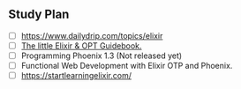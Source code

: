 ## Study Plan

- [ ] https://www.dailydrip.com/topics/elixir
- [ ] [The little Elixir & OPT Guidebook.](https://www.manning.com/books/the-little-elixir-and-otp-guidebook)
- [ ] Programming Phoenix 1.3 (Not released yet)
- [ ] Functional Web Development with Elixir OTP and Phoenix.
- [ ] https://startlearningelixir.com/

